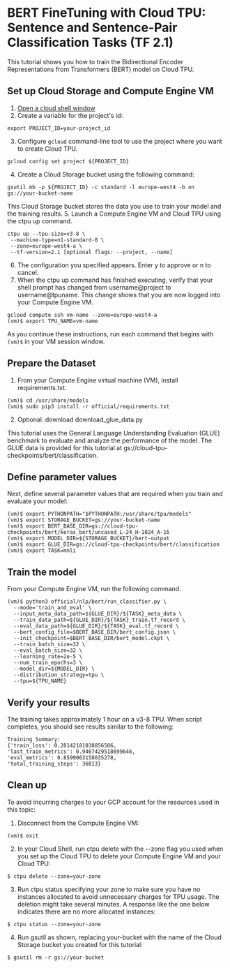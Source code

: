 # BERT FineTuning with Cloud TPU: Sentence and Sentence-Pair Classification Tasks (TF 2.1)
This tutorial shows you how to train the Bidirectional Encoder Representations from Transformers (BERT) model on Cloud TPU.


## Set up Cloud Storage and Compute Engine VM
1. [Open a cloud shell window](https://console.cloud.google.com/?cloudshell=true&_ga=2.11844148.-1612541229.1552429951)
2. Create a variable for the project's id:
```
export PROJECT_ID=your-project_id
```
3. Configure `gcloud` command-line tool to use the project where you want to create Cloud TPU.
```
gcloud config set project ${PROJECT_ID}
```
4. Create a Cloud Storage bucket using the following command:
```
gsutil mb -p ${PROJECT_ID} -c standard -l europe-west4 -b on gs://your-bucket-name
```
This Cloud Storage bucket stores the data you use to train your model and the training results.
5. Launch a Compute Engine VM and Cloud TPU using the ctpu up command.
```
ctpu up --tpu-size=v3-8 \
 --machine-type=n1-standard-8 \
 --zone=europe-west4-a \
 --tf-version=2.1 [optional flags: --project, --name]
```
6. The configuration you specified appears. Enter y to approve or n to cancel.
7. When the ctpu up command has finished executing, verify that your shell prompt has changed from username@project to username@tpuname. This change shows that you are now logged into your Compute Engine VM.
```
gcloud compute ssh vm-name --zone=europe-west4-a
(vm)$ export TPU_NAME=vm-name
```
As you continue these instructions, run each command that begins with `(vm)$` in your VM session window.

## Prepare the Dataset
1. From your Compute Engine virtual machine (VM), install requirements.txt.
```
(vm)$ cd /usr/share/models
(vm)$ sudo pip3 install -r official/requirements.txt
```
2. Optional: download download_glue_data.py

This tutorial uses the General Language Understanding Evaluation (GLUE) benchmark to evaluate and analyze the performance of the model. The GLUE data is provided for this tutorial at gs://cloud-tpu-checkpoints/bert/classification.

## Define parameter values
Next, define several parameter values that are required when you train and evaluate your model:

```
(vm)$ export PYTHONPATH="$PYTHONPATH:/usr/share/tpu/models"
(vm)$ export STORAGE_BUCKET=gs://your-bucket-name
(vm)$ export BERT_BASE_DIR=gs://cloud-tpu-checkpoints/bert/keras_bert/uncased_L-24_H-1024_A-16
(vm)$ export MODEL_DIR=${STORAGE_BUCKET}/bert-output
(vm)$ export GLUE_DIR=gs://cloud-tpu-checkpoints/bert/classification
(vm)$ export TASK=mnli
```

## Train the model
From your Compute Engine VM, run the following command.

```
(vm)$ python3 official/nlp/bert/run_classifier.py \
  --mode='train_and_eval' \
  --input_meta_data_path=${GLUE_DIR}/${TASK}_meta_data \
  --train_data_path=${GLUE_DIR}/${TASK}_train.tf_record \
  --eval_data_path=${GLUE_DIR}/${TASK}_eval.tf_record \
  --bert_config_file=$BERT_BASE_DIR/bert_config.json \
  --init_checkpoint=$BERT_BASE_DIR/bert_model.ckpt \
  --train_batch_size=32 \
  --eval_batch_size=32 \
  --learning_rate=2e-5 \
  --num_train_epochs=3 \
  --model_dir=${MODEL_DIR} \
  --distribution_strategy=tpu \
  --tpu=${TPU_NAME}
```

## Verify your results
The training takes approximately 1 hour on a v3-8 TPU. When script completes, you should see results similar to the following:
```
Training Summary:
{'train_loss': 0.28142181038856506,
'last_train_metrics': 0.9467429518699646,
'eval_metrics': 0.8599063158035278,
'total_training_steps': 36813}
```

## Clean up
To avoid incurring charges to your GCP account for the resources used in this topic:
1. Disconnect from the Compute Engine VM:
```
(vm)$ exit
```
2. In your Cloud Shell, run ctpu delete with the --zone flag you used when you set up the Cloud TPU to delete your Compute Engine VM and your Cloud TPU:
```
$ ctpu delete --zone=your-zone
```
3. Run ctpu status specifying your zone to make sure you have no instances allocated to avoid unnecessary charges for TPU usage. The deletion might take several minutes. A response like the one below indicates there are no more allocated instances:
```
$ ctpu status --zone=your-zone
```
4. Run gsutil as shown, replacing your-bucket with the name of the Cloud Storage bucket you created for this tutorial:
```
$ gsutil rm -r gs://your-bucket
```






